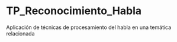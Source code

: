 # TP_Reconocimiento_Habla
Aplicación de técnicas de procesamiento del habla en una temática relacionada
